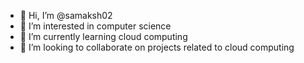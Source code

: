 - 👋 Hi, I’m @samaksh02
- 👀 I’m interested in computer science
- 🌱 I’m currently learning cloud computing
- 💞️ I’m looking to collaborate on projects related to cloud computing

<!---
samaksh02/samaksh02 is a ✨ special ✨ repository because its `README.md` (this file) appears on your GitHub profile.
You can click the Preview link to take a look at your changes.
--->
